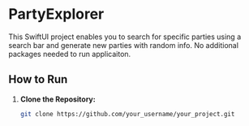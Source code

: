 # PartyExplorer

This SwiftUI project enables you to search for specific parties using a search bar and generate new parties with random info.
No additional packages needed to run applicaiton.
## How to Run

1. **Clone the Repository:** 
   ```bash
   git clone https://github.com/your_username/your_project.git
